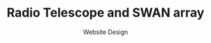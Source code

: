 ---
title: Radio Telescope and SWAN array
subtitle: Website Design
layout: default
modal-id: 1
img: img/swdeeplearning.png
thumbnail: img/swdeeplearning.png
project-date: April 2014
client: Start Bootstrap
category: iucaaprojs
---